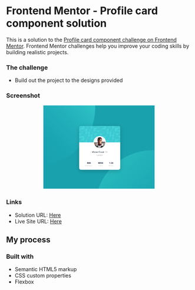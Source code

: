 # Frontend Mentor - Profile card component solution

This is a solution to the [Profile card component challenge on Frontend Mentor](https://www.frontendmentor.io/challenges/profile-card-component-cfArpWshJ). Frontend Mentor challenges help you improve your coding skills by building realistic projects.

### The challenge

- Build out the project to the designs provided

### Screenshot

<p align="center" width="100%">
  <img width="60%" src="./images/screenshot.png">
</p>

### Links

- Solution URL: [Here](https://www.frontendmentor.io/challenges/profile-card-component-cfArpWshJ)
- Live Site URL: [Here](https://robertzelic.github.io/frontendmentor/profile-card-component)

## My process

### Built with

- Semantic HTML5 markup
- CSS custom properties
- Flexbox
